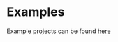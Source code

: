 Examples
========

Example projects can be found [here](https://github.com/scshark/pitayas/tree/master/examples/demo)


